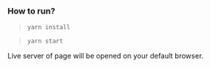 ### How to run?

> `yarn install`

> `yarn start`

Live server of page will be opened on your default browser.
